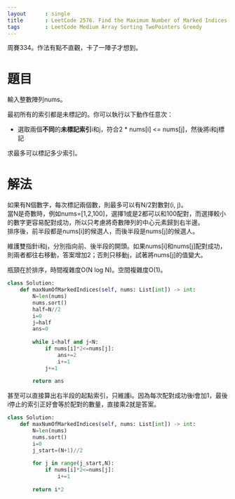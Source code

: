 ```yaml
--- 
layout      : single
title       : LeetCode 2576. Find the Maximum Number of Marked Indices
tags        : LeetCode Medium Array Sorting TwoPointers Greedy
---
```

周賽334。作法有點不直觀，卡了一陣子才想到。  

# 題目
輸入整數陣列nums。  

最初所有的索引都是未標記的。你可以執行以下動作任意次：  
- 選取兩個**不同**的**未標記索引**i和j，符合2 * nums[i] <= nums[j]，然後將i和j標記  

求最多可以標記多少索引。  

# 解法
如果有N個數字，每次標記兩個數，則最多可以有N/2對數對(i, j)。  
當N是奇數時，例如nums=[1,2,100]，選擇1或是2都可以和100配對，而選擇較小的數字更容易配對成功，所以只考慮將奇數陣列的中心元素歸到右半邊。  
排序後，前半段都是nums[i]的候選人，而後半段是nums[j]的候選人。  

維護雙指針i和j，分別指向前、後半段的開頭。如果nums[i]和nums[j]配對成功，則兩者都往右移動，答案增加2；否則只移動j，試著將nums[j]的值變大。  

瓶頸在於排序，時間複雜度O(N log N)。空間複雜度O(1)。  

```python
class Solution:
    def maxNumOfMarkedIndices(self, nums: List[int]) -> int:
        N=len(nums)
        nums.sort()
        half=N//2
        i=0
        j=half
        ans=0
        
        while i<half and j<N:
            if nums[i]*2<=nums[j]:
                ans+=2
                i+=1
            j+=1
            
        return ans
```

甚至可以直接算出右半段的起點索引，只維護i。因為每次配對成功後i會加1，最後i停止的索引正好會等於配對的數量，直接乘2就是答案。  

```python
class Solution:
    def maxNumOfMarkedIndices(self, nums: List[int]) -> int:
        N=len(nums)
        nums.sort()
        i=0
        j_start=(N+1)//2
        
        for j in range(j_start,N):
            if nums[i]*2<=nums[j]:
                i+=1
            
        return i*2
```